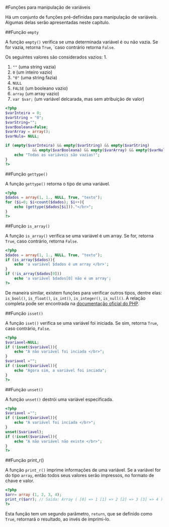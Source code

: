 #Funções para manipulação de variáveis

Há um conjunto de funções pré-definidas para manipulação de variáveis. Algumas delas serão apresentadas neste capítulo. 

##Função `empty`

A função `empty()` verifica se uma determinada variável é ou não vazia. Se for vazia, retorna `True`, ´caso contrário retorna `False`.

Os seguintes valores são considerados vazios: 1.
1. `""` (uma string vazia)
2. `0` (um inteiro vazio)
3. `"0"` (uma string fazia)
4. `NULL` 
5. `FALSE` (um booleano vazio)
6. `array` (um array vazio)
7. `var $var;` (um variável delcarada, mas sem atribuição de valor)

```php
<?php
$varInteira = 0;
$varString = "0";
$varString="";
$varBooleana=False;
$varArray = array();
$varNula= NULL;

if (empty($varInteira) && empty($varString) && empty($varString)
            && empty($varBooleana) && empty($varArray) && empty($varNula)){
    echo "Todas as variáveis são vazias!";
}
?>
```

##Função `gettype()`

A função `gettype()` retorna o tipo de uma variável.

```php
<?php
$dados = array(1, 1., NULL, True, "texto");
for ($i=0; $i<count($dados); $i++){
    echo (gettype($dados[$i]))."</br>";
}
?>
```
##Função `is_array()`

A função `is_array()` verifica se uma variável é um array. Se for, retorna `True`, caso contrário, retorna `False`.

```php
<?php
$dados = array(1, 1., NULL, True, "texto");
if (is_array($dados)){
    echo 'a variável $dados é um array </br>';
}
if (!is_array($dados[0]))
    echo 'a variável $dados[0] não é um array';
?>
```
De maneira similar, existem funções para verificar outros tipos, dentre elas: `is_bool()`, `is_float()`, `is_int()`, `is_integer()`, `is_null()`. A relação completa pode ser encontrada na [documentação oficial do PHP](http://php.net). 

##Função `isset()`

A função `iset()` verifica se uma variável foi iniciada. Se sim, retorna `True`, caso contrário, `False`.

```php
<?php
$variavel=NULL;
if (!isset($variável)){
    echo "A não variável foi inciada </br>";
}
$variavel ="";
if (!isset($variável)){
    echo "Agora sim, a variável foi inciada";
}
?>
```

##Função `unset()`

A função `unset()` destrói uma variável especificada. 

```php
<?php
$variavel ="";
if (!isset($variável)){
    echo "A variável foi inciada </br>";
}
unset($variavel);
if (!isset($variável)){
    echo "A não variável não existe </br>";
}
?>
```

##Função print_r()

A função `print_r()` imprime informações de uma variável. Se a variável for do tipo `array`, então todos seus valores serão impressos, no formato de chave e valor.

```php
<?php
$arr= array (1, 2, 3, 4);
print_r($arr); // Saída: Array ( [0] => 1 [1] => 2 [2] => 3 [3] => 4 )
?>
```
Esta função tem um segundo parâmetro, `return`, que se definido como `True`, retornará o resultado, ao invés de imprimi-lo.  